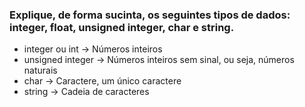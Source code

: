 ### Explique, de forma sucinta, os seguintes tipos de dados: integer, float, unsigned integer, char e string.

* integer ou int -> Números inteiros
* unsigned integer -> Números inteiros sem sinal, ou seja, números naturais
* char -> Caractere, um único caractere
* string -> Cadeia de caracteres